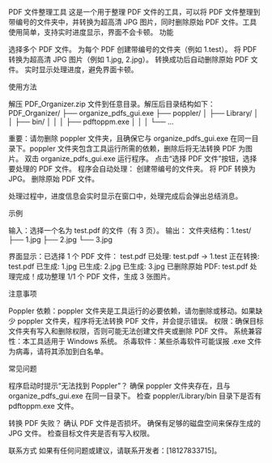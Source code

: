 PDF 文件整理工具
这是一个用于整理 PDF 文件的工具，可以将 PDF 文件整理到带编号的文件夹中，并转换为超高清 JPG 图片，同时删除原始 PDF 文件。工具使用简单，支持实时进度显示，界面不会卡顿。
功能

选择多个 PDF 文件。
为每个 PDF 创建带编号的文件夹（例如 1.test）。
将 PDF 转换为超高清 JPG 图片（例如 1.jpg, 2.jpg）。
转换成功后自动删除原始 PDF 文件。
实时显示处理进度，避免界面卡顿。

使用方法

解压 PDF_Organizer.zip 文件到任意目录。解压后目录结构如下：PDF_Organizer/
├── organize_pdfs_gui.exe
├── poppler/
│   ├── Library/
│   │   ├── bin/
│   │   │   ├── pdftoppm.exe
│   │   │   └── ...


重要：请勿删除 poppler 文件夹，且确保它与 organize_pdfs_gui.exe 在同一目录下。poppler 文件夹包含工具运行所需的依赖，删除后将无法转换 PDF 为图片。
双击 organize_pdfs_gui.exe 运行程序。
点击“选择 PDF 文件”按钮，选择要处理的 PDF 文件。
程序会自动处理：
创建带编号的文件夹。
将 PDF 转换为 JPG。
删除原始 PDF 文件。


处理过程中，进度信息会实时显示在窗口中，处理完成后会弹出总结消息。

示例

输入：选择一个名为 test.pdf 的文件（有 3 页）。
输出：
文件夹结构：1.test/
├── 1.jpg
├── 2.jpg
└── 3.jpg


界面显示：已选择 1 个 PDF 文件：
test.pdf
已处理: test.pdf -> 1.test
正在转换: test.pdf
已生成: 1.jpg
已生成: 2.jpg
已生成: 3.jpg
已删除原始 PDF: test.pdf
处理完成！成功整理 1/1 个 PDF 文件，生成 3 张图片。





注意事项

Poppler 依赖：poppler 文件夹是工具运行的必要依赖，请勿删除或移动。如果缺少 poppler 文件夹，程序将无法转换 PDF 文件，并会提示错误。
权限：确保目标文件夹有写入和删除权限，否则可能无法创建文件夹或删除 PDF 文件。
系统兼容性：本工具适用于 Windows 系统。
杀毒软件：某些杀毒软件可能误报 .exe 文件为病毒，请将其添加到白名单。

常见问题

程序启动时提示“无法找到 Poppler”？
确保 poppler 文件夹存在，且与 organize_pdfs_gui.exe 在同一目录下。
检查 poppler/Library/bin 目录下是否有 pdftoppm.exe 文件。


转换 PDF 失败？
确认 PDF 文件是否损坏。
确保有足够的磁盘空间来保存生成的 JPG 文件。
检查目标文件夹是否有写入权限。



联系方式
如果有任何问题或建议，请联系开发者：[18127833715]。
